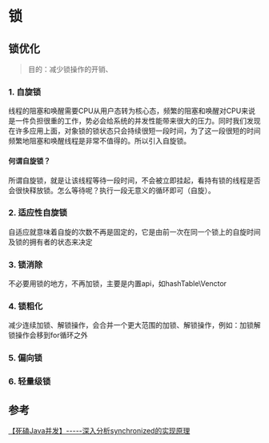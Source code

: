 # 锁

## 锁优化
> 目的：减少锁操作的开销、

### 1. 自旋锁
线程的阻塞和唤醒需要CPU从用户态转为核心态，频繁的阻塞和唤醒对CPU来说是一件负担很重的工作，势必会给系统的并发性能带来很大的压力。同时我们发现在许多应用上面，对象锁的锁状态只会持续很短一段时间，为了这一段很短的时间频繁地阻塞和唤醒线程是非常不值得的。所以引入自旋锁。

#### 何谓自旋锁？
所谓自旋锁，就是让该线程等待一段时间，不会被立即挂起，看持有锁的线程是否会很快释放锁。怎么等待呢？执行一段无意义的循环即可（自旋）。

### 2. 适应性自旋锁
自适应就意味着自旋的次数不再是固定的，它是由前一次在同一个锁上的自旋时间及锁的拥有者的状态来决定

### 3. 锁消除
不必要用锁的地方，不再加锁，主要是内置api，如hashTable\Venctor

### 4. 锁粗化
减少连续加锁、解锁操作，会合并一个更大范围的加锁、解锁操作，例如：加锁解锁操作会移到for循环之外
### 5. 偏向锁
### 6. 轻量级锁


## 参考
[【死磕Java并发】-----深入分析synchronized的实现原理](http://cmsblogs.com/?p=2071)
